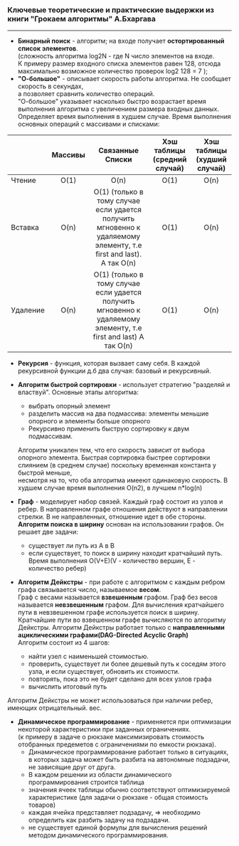 <h3>Ключевые теоретические и практические выдержки из книги  "Грокаем алгоритмы" А.Бхаргава</h3>
<hr>

* **Бинарный поиск** - алгоритм; на входе получает **остортированный список элементов**.  
(сложность алгоритма log2N - где N число элементов на входе.  
К примеру размер входного списка элементов
равен 128, отсюда максимально возможное количество проверок log2 128 = 7 ); 
* **"О-большое"** - описывает скорость работы алгоритма. Не сообщает скорость в секундах,  
а позволяет сравнить количество операций.  
"О-большое" указывает насколько быстро возрастает время выполнения
алгоритма с увеличением размера входных данных.   
Определяет время выполнения в худшем случае.
Время выполнения основных операций с массивами и списками:

|              | Массивы       | Связанные Списки  |   Хэш таблицы (средний случай)  | Хэш таблицы (худший случай) |
   | ------------- |:-------------:|:-----------------:|:--------:|:---------:|
   | Чтение        |      O(1)     |   O(n)            |  O(1)        |   O(n)    |
   | Вставка       |      O(n)     |   O(1) (только в тому случае если удается получить мгновенно к удаляемому элементу, т.е first and last). А так O(n)  | O(1) | O(n)  |
   | Удаление       |     O(n)     |   O(1) (только в тому случае если удается получить мгновенно к удаляемому элементу, т.е first and last) A так O(n)   | O(1) | O(n)|
   
* **Рекурсия** - функция, которая вызвает саму себя. В каждой рекурсивной функции д.б
два случая: базовый и рекурсивный.
* **Алгоритм быстрой сортировки** - использует стратегию "разделяй и властвуй". Основные этапы алгоритма:
    * выбрать опорный элемент
    * разделить массив на два подмассива: элементы меньшие опорного и элементы больше опорного
    * Рекурсивно применить быструю сортировку к двум подмассивам.
     
    Алгоритм уникален тем, что его скорость зависит от выбора опорного элемента.
    Быстрая сортировка быстрее сортировки слиянием (в среднем случае) поскольку временная константа у быстрой меньше,   
    несмотря на то, что оба алгоритма имееют одинаковую скорость. 
    В худшем случае время выполнения O(n2), в лучшем n*log(n) 
* **Граф** - моделирует набор связей. Каждый граф состоит из узлов и ребер.
В направленном графе отношения действуют в направлении стрелки. В не направленных, отношение идет в обе стороны.  
**Алгоритм поиска в ширину** основан на использовании графов. Он решает две задачи:  
    * существует ли путь из А в B
    * если существует, то поиск в ширину находит кратчайший путь.    
Время выполнения O(V+E)(V - количество вершин, E - количество ребер)
* **Алгоритм Дейкстры** - при работе с алгоритмом с каждым ребром графа связывается число, называемое **весом**.  
Граф с весами называется **взвешенным** графом. Граф без весов называется **невзвешенным** графом.   Для
вычисления кратчайшего пути в невзвешенном графе используется поиск в ширину. Кратчайшие пути во взвешенном графе вычисляются 
по алгоритму Дейкстры. Алгоритм Дейкстры работает только с **направленными ациклическими графами(DAG-Directed Acyclic Graph)**  
Алгоритм состоит из 4 шагов:
    * найти узел с наименьшей стоимостью.
    * проверить, существует ли более дешевый путь к соседям этого узла, и если существует, обновить их стоимости.
    * повторять, пока это не будет сделано для всех узлов графа
    * вычислить итоговый путь    
    
Алгоритм Дейкстры не может использоваться при наличии ребер, имеющих отрицательный. вес.
* **Динамическое программирование** - применяется при оптимизации некоторой характеристики при заданных ограничениях.  
(к примеру в задаче о рюкзаке максимизировать стоимость отобранных предеметов с ограничениями по емкости рюкзака).  
    * Динамическое программирование работает только в ситуациях, в которых задача может быть разбита на автономные подзадачи,  
не зависящие друг от друга.
    * В каждом решении из области динамического программирования строится таблица
    * значения ячеек таблицы обычно соответствуют оптимизируемой характеристике (для задачи о рюкзаке - общая стоимость товаров)
    * каждая ячейка представляет подзадачу, => необходимо определить как разбить задачу на подзадачи. 
    * не существует единой формулы для вычисления решений методом динамического программирования.
    


